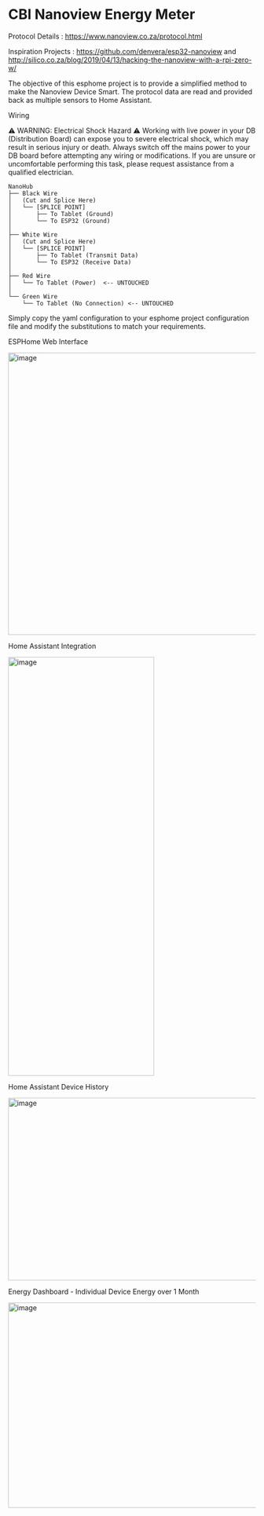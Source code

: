# CBI Nanoview Energy Meter
Protocol Details : https://www.nanoview.co.za/protocol.html

Inspiration Projects : https://github.com/denvera/esp32-nanoview and http://silico.co.za/blog/2019/04/13/hacking-the-nanoview-with-a-rpi-zero-w/

The objective of this esphome project is to provide a simplified method to make the Nanoview Device Smart.
The protocol data are read and provided back as multiple sensors to Home Assistant.



Wiring

⚠️ WARNING: Electrical Shock Hazard ⚠️
Working with live power in your DB (Distribution Board) can expose you to severe electrical shock, which may result in serious injury or death.
Always switch off the mains power to your DB board before attempting any wiring or modifications. If you are unsure or uncomfortable performing this task, please request assistance from a qualified electrician.

````
NanoHub
├── Black Wire
│   (Cut and Splice Here)
│   └── [SPLICE POINT]
│       ├── To Tablet (Ground)
│       └── To ESP32 (Ground)
│
├── White Wire
│   (Cut and Splice Here)
│   └── [SPLICE POINT]
│       ├── To Tablet (Transmit Data)
│       └── To ESP32 (Receive Data)
│
├── Red Wire
│   └── To Tablet (Power)  <-- UNTOUCHED
│
└── Green Wire
    └── To Tablet (No Connection) <-- UNTOUCHED
````

Simply copy the yaml configuration to your esphome project configuration file and modify the substitutions to match your requirements.

ESPHome Web Interface

<img width="1829" height="575" alt="image" src="https://github.com/user-attachments/assets/97c55362-c7ed-43c4-a75d-1aa26c92dcc7" />

Home Assistant Integration

<img width="297" height="853" alt="image" src="https://github.com/user-attachments/assets/42d90140-9c0e-4993-9858-f6c2d8ca4b84" />

Home Assistant Device History

<img width="1609" height="372" alt="image" src="https://github.com/user-attachments/assets/23f0a777-1956-4100-bba0-c1f77126a09c" />

Energy Dashboard - Individual Device Energy over 1 Month

<img width="1373" height="418" alt="image" src="https://github.com/user-attachments/assets/64b151dc-5d74-4bec-9e8d-5f9b9796f11c" />

